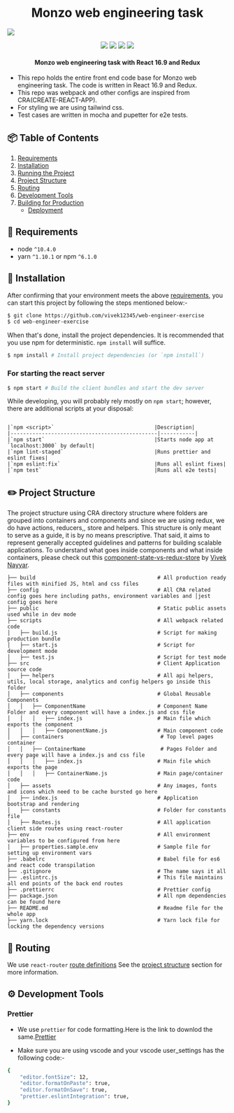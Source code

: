 <h1 align="center">
  Monzo web engineering task
  <br>
</h1>
<img src="./app.svg" />
<p align="center">
    <img src='https://forthebadge.com/images/badges/made-with-javascript.svg' />
    <img src='https://forthebadge.com/images/badges/uses-css.svg' />
    <img src='https://forthebadge.com/images/badges/validated-html5.svg' />
    <img src='https://forthebadge.com/images/badges/uses-html.svg' />
</p>
<h4 align="center">Monzo web engineering task with React 16.9 and Redux</h4>


- This repo holds the entire front end code base for Monzo web engineering task. The code is written in React 16.9 and Redux.
- This repo was webpack and other configs are inspired from CRA(CREATE-REACT-APP).
- For styling we are using tailwind css.
- Test cases are written in mocha and pupetter for e2e tests.

## 📦 Table of Contents

1.  [Requirements](#requirements)
2.  [Installation](#getting-started)
3.  [Running the Project](#running-the-project)
4.  [Project Structure](#project-structure)
5.  [Routing](#routing)
6.  [Development Tools](#development-tools)
7.  [Building for Production](#building-for-production)
    - [Deployment](#deployment)

## 💼 Requirements

- node `^10.4.0`
- yarn `^1.10.1` or npm `^6.1.0`

## 💾 Installation

After confirming that your environment meets the above [requirements](#requirements), you can start this project by following the steps mentioned below:-

```bash
$ git clone https://github.com/vivek12345/web-engineer-exercise
$ cd web-engineer-exercise
```

When that's done, install the project dependencies. It is recommended that you use npm for deterministic. `npm install` will suffice.

```bash
$ npm install # Install project dependencies (or `npm install`)
```

### For starting the react server

```bash
$ npm start # Build the client bundles and start the dev server
```


While developing, you will probably rely mostly on `npm start`; however, there are additional scripts at your disposal:
```

|`npm <script>`                                |Description|
|-----------------------------------------------|-----------|
|`npm start`                                   |Starts node app at `localhost:3000` by default|
|`npm lint-staged`                             |Runs prettier and eslint fixes|
|`npm eslint:fix`                              |Runs all eslint fixes|
|`npm test`                                    |Runs all e2e tests|
```

## ✏️ Project Structure

The project structure using CRA directory structure where folders are grouped into containers and components and since we are using redux, we do have actions, reducers,, store and helpers.
This structure is only meant to serve as a guide, it is by no means prescriptive. That said, it aims to represent generally accepted guidelines and patterns for building scalable applications.
To understand what goes inside components and what inside containers, please check out this [component-state-vs-redux-store](https://medium.com/netscape/component-state-vs-redux-store-1eb0c929277) by [Vivek Nayyar](twitter.com/viveknayyar09).

```
├── build                                       # All production ready files with minified JS, html and css files
├── config                                      # All CRA related config goes here including paths, environment variables and │jest config goes here
├── public                                      # Static public assets used while in dev mode
├── scripts                                     # All webpack related code
│   ├── build.js                                # Script for making production bundle
│   ├── start.js                                # Script for development mode
│   ├── test.js                                 # Script for test mode
├── src                                         # Client Application source code
│   ├── helpers                                 # All api helpers, utils, local storage, analytics and config helpers go inside this folder
│   ├── components                              # Global Reusable Components
│   │   ├── ComponentName                       # Component Name Folder and every component will have a index.js and css file
│   │   │   ├── index.js                        # Main file which exports the component
│   │   │   ├── ComponentName.js                # Main component code
│   ├── containers                               # Top level pages container
│   │   ├── ContainerName                        # Pages Folder and every page will have a index.js and css file
│   │   │   ├── index.js                        # Main file which exports the page
│   │   │   ├── ContainerName.js                # Main page/container code
│   ├── assets                                  # Any images, fonts and icons which need to be cache bursted go here
│   ├── index.js                                # Application bootstrap and rendering
│   ├── constants                               # Folder for constants file
│   ├── Routes.js                               # All application client side routes using react-router
├── env                                         # All environment variables to be configured from here
│   ├── properties.sample.env                   # Sample file for setting up environment vars
├── .babelrc                                    # Babel file for es6 and react code transpilation
├── .gitignore                                  # The name says it all
├── .eslintrc.js                                # This file maintains all end points of the back end routes
├── .prettierrc                                 # Prettier config
├── package.json                                # All npm dependencies can be found here
├── README.md                                   # Readme file for the whole app
├── yarn.lock                                   # Yarn lock file for locking the dependency versions
```

## 🚀 Routing

We use `react-router` [route definitions](https://github.com/ReactTraining/react-router)
See the [project structure](#project-structure) section for more information.

## ⚙️ Development Tools

### Prettier

- We use `prettier` for code formatting.Here is the link to downlod the same.[Prettier](https://www.npmjs.com/package/prettier)

- Make sure you are using vscode and your vscode user_settings has the following code:-

```bash
{
    "editor.fontSize": 12,
    "editor.formatOnPaste": true,
    "editor.formatOnSave": true,
    "prettier.eslintIntegration": true,
}
```